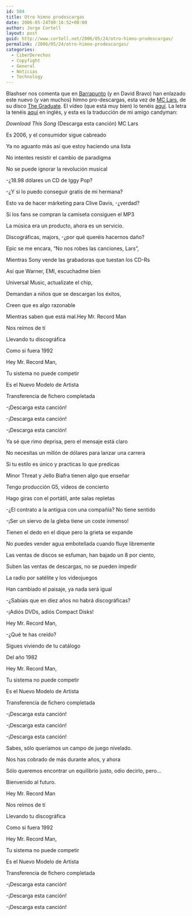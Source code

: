 ```yaml
---
id: 504
title: Otro himno prodescargas
date: 2006-05-24T00:16:52+00:00
author: Jorge Cortell
layout: post
guid: http://www.cortell.net/2006/05/24/otro-himno-prodescargas/
permalink: /2006/05/24/otro-himno-prodescargas/
categories:
  - CiberDerechos
  - Copyfight
  - General
  - Noticias
  - Technology
---
```

Blashser nos comenta que en <a target="_blank" title="MC Lars en Barrapunto" href="http://barrapunto.com/article.pl?sid=06/05/19/1032235">Barrapunto</a> (y en David Bravo) han enlazado este nuevo (y van muchos) himno pro-descargas, esta vez de <a title="MC Lars" target="_blank" href="http://www.purevolume.com/mclars">MC Lars</a>, de su disco <a title="The Graduate" target="_blank" href="http://thepiratebay.org/details.php?id=3457220">The Graduate</a>. El ví­deo (que está muy bien) lo tenéis <a target="_blank" title="Ví­deo MC Lars" href="http://youtube.com/watch?v=jN_OkhHNpak&search=download%20this%20song">aquí­</a>. La letra la tenéis <a title="Download this song lyrics" target="_blank" href="http://www.moron.nl/lyrics.php?id=86710&artist=MC%20Lars">aquí­</a> en inglés, y esta es la traducción de mi amigo candyman:

_Download This Song_ (Descarga esta canción) MC Lars

Es 2006, y el consumidor sigue cabreado
  
Ya no aguanto más así­ que estoy haciendo una lista
  
No intentes resistir el cambio de paradigma
  
No se puede ignorar la revolución musical
  
-¿18.98 dólares un CD de Iggy Pop?
  
-¿Y si lo puedo conseguir gratis de mi hermana?
  
Esto va de hacer márketing para Clive Davis, -¿verdad?
  
Si los fans se compran la camiseta consiguen el MP3
  
La música era un producto, ahora es un servicio.
  
Discográficas, majors, -¿por qué queréis hacernos daño?
  
Epic se me encara, &#8220;No nos robes las canciones, Lars&#8221;,
  
Mientras Sony vende las grabadoras que tuestan los CD-Rs
  
Así­ que Warner, EMI, escuchadme bien
  
Universal Music, actualí­zate el chip,
  
Demandan a niños que se descargan los éxitos,
  
Creen que es algo razonable
  
Mientras saben que está mal.Hey Mr. Record Man
  
Nos reí­mos de tí­
  
Llevando tu discográfica
  
Como si fuera 1992
  
Hey Mr. Record Man,
  
Tu sistema no puede competir
  
Es el Nuevo Modelo de Artista
  
Transferencia de fichero completada
  
-¡Descarga esta canción!
  
-¡Descarga esta canción!
  
-¡Descarga esta canción!

Ya sé que rimo deprisa, pero el mensaje está claro
  
No necesitas un millón de dólares para lanzar una carrera
  
Si tu estilo es único y practicas lo que predicas
  
Minor Threat y Jello Biafra tienen algo que enseñar
  
Tengo producción G5, videos de concierto
  
Hago giras con el portátil, ante salas repletas
  
-¿El contrato a la antigua con una compañí­a? No tiene sentido
  
-¡Ser un siervo de la gleba tiene un coste inmenso!
  
Tienen el dedo en el dique pero la grieta se expande
  
No puedes vender agua embotellada cuando fluye libremente
  
Las ventas de discos se esfuman, han bajado un 8 por ciento,
  
Suben las ventas de descargas, no se pueden impedir
  
La radio por satélite y los videojuegos
  
Han cambiado el paisaje, ya nada será igual
  
-¿Sabí­ais que en diez años no habrá discográficas?
  
-¡Adiós DVDs, adiós Compact Disks!

Hey Mr. Record Man,
  
-¿Qué te has creí­do?
  
Sigues viviendo de tu catálogo
  
Del año 1982
  
Hey Mr. Record Man,
  
Tu sistema no puede competir
  
Es el Nuevo Modelo de Artista
  
Transferencia de fichero completada
  
-¡Descarga esta canción!
  
-¡Descarga esta canción!
  
-¡Descarga esta canción!

Sabes, sólo querí­amos un campo de juego nivelado.
  
Nos has cobrado de más durante años, y ahora
  
Sólo queremos encontrar un equilibrio justo, odio decirlo, pero&#8230;
  
Bienvenido al futuro.

Hey Mr. Record Man
  
Nos reí­mos de tí­
  
Llevando tu discográfica
  
Como si fuera 1992
  
Hey Mr. Record Man,
  
Tu sistema no puede competir
  
Es el Nuevo Modelo de Artista
  
Transferencia de fichero completada
  
-¡Descarga esta canción!
  
-¡Descarga esta canción!
  
-¡Descarga esta canción!